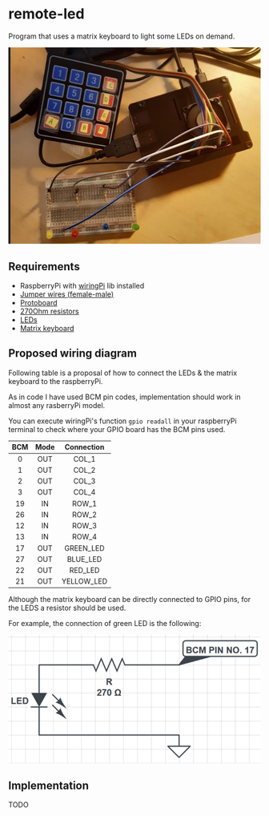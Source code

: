 # remote-led

Program that uses a matrix keyboard to light some LEDs on demand.

![alt text](img/project.jpg "Project photo")

## Requirements 
- RaspberryPi with [wiringPi](http://wiringpi.com/) lib installed
- [Jumper wires (female-male)](img/jumper-wire-female-male.jpg)
- [Protoboard](img/protoboard.jpg)
- [270Ohm resistors](img/270OhmResistor.jpg)
- [LEDs](img/LEDs.jpg)
- [Matrix keyboard](img/matrix-keyboard.jpg)

## Proposed wiring diagram
Following table is a proposal of how to connect the LEDs & the matrix keyboard to the raspberryPi.

As in code I have used BCM pin codes, implementation should work in almost any rasberryPi model.

You can execute wiringPi's function `gpio readall` in your raspberryPi terminal to check where your GPIO board has the BCM pins used.

| BCM | Mode | Connection |
|:---:|:----:|:----------:|
| 0   |OUT   | COL_1      |
| 1   |OUT   | COL_2      |
| 2   |OUT   | COL_3      |
| 3   |OUT   | COL_4      |
| 19  |IN    | ROW_1      |
| 26  |IN    | ROW_2      |
| 12  |IN    | ROW_3      |
| 13  |IN    | ROW_4      |
| 17  |OUT   | GREEN_LED  |
| 27  |OUT   | BLUE_LED   |
| 22  |OUT   | RED_LED    |
| 21  |OUT   | YELLOW_LED |

Although the matrix keyboard can be directly connected to GPIO pins, for the LEDS a resistor should be used. 

For example, the connection of green LED is the following:

![alt text](img/wiring-each-LED.PNG)

## Implementation
TODO